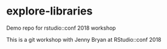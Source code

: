# explore-libraries
Demo repo for rstudio::conf 2018 workshop

This is a git workshop with Jenny Bryan at RStudio::conf 2018